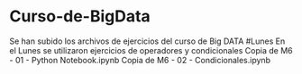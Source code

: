 # Curso-de-BigData
Se han subido los archivos de ejercicios del curso de Big DATA
#Lunes
En el Lunes se utilizaron ejercicios de operadores y condicionales
  Copia de M6 - 01 - Python Notebook.ipynb
  Copia de M6 - 02 - Condicionales.ipynb
